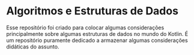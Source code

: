 # Algoritmos e Estruturas de Dados

Esse repositório foi criado para colocar algumas considerações principalmente sobre algumas estruturas de dados no mundo do Kotlin. É um repositório puramente dedicado a armazenar algumas considerações didáticas do assunto.
